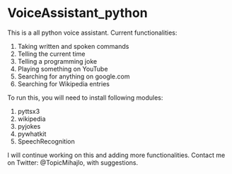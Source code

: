 # VoiceAssistant_python
This is a all python voice assistant. 
Current functionalities: 
  1. Taking written and spoken commands
  2. Telling the current time
  3. Telling a programming joke
  4. Playing something on YouTube
  5. Searching for anything on google.com
  6. Searching for Wikipedia entries
 
To run this, you will need to install following modules:
  1. pyttsx3
  2. wikipedia
  3. pyjokes
  4. pywhatkit
  5. SpeechRecognition

I will continue working on this and adding more functionalities.
Contact me on Twitter: @TopicMihajlo, with suggestions.

